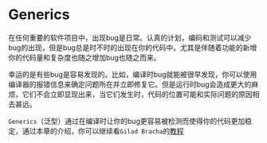 # Generics

在任何重要的软件项目中，出现bug是日常。认真的计划，编码和测试可以减少bug的出现，但是bug总是时不时的出现在你的代码中。尤其是伴随着功能的新增你的代码量和复杂度也随之增加bug也随之而来。

幸运的是有些bug是容易发现的。比如，编译时bug就能被很早发现，你可以使用编译器的报错信息来确定问题所在并立即修复它。但是运行时bug会造成更大的麻烦，它们不会立即显现出来，当它们发生时，代码的位置可能和实际问题的原因相去甚远。

`Generics`（泛型）通过在编译时让你的bug更容易被检测而使得你的代码更加稳定，通过本章的介绍，你可以继续看`Gilad Bracha`的[教程](https://docs.oracle.com/javase/tutorial/extra/generics/index.html)